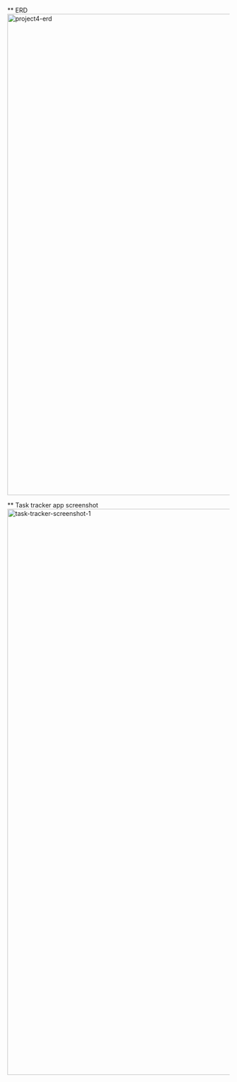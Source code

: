 

** ERD
<img width="1088" alt="project4-erd" src="https://cloud.githubusercontent.com/assets/14372323/11906137/7bfe23ba-a598-11e5-8f11-c2061d1a924c.png">

** Task tracker app screenshot
<img width="1280" alt="task-tracker-screenshot-1" src="https://cloud.githubusercontent.com/assets/14372323/11906205/da30dd06-a598-11e5-862a-e9eb925df65d.png">
